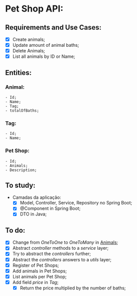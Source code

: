 # **Pet Shop API:**

## Requirements and Use Cases:
 - [x] Create animals;
 - [x] Update amount of animal baths;
 - [x] Delete Animals;
 - [x] List all animals by ID or Name;

## Entities:

   ### Animal:
    - Id;
    - Name;
    - Tag;
    - totalOfBaths;
   
   ### Tag:
    - Id;
    - Name;

   ### Pet Shop:
    - Id;
    - Animals;
    - Description;

## To study:
 - Camadas da aplicação:
    - [x] Model, Controller, Service, Repository no Spring Boot;
    - [x] @Component in Spring Boot;
    - [x] DTO in Java;

## To do:
 - [x] Change from *OneToOne* to *OneToMany* in [Animals](./src/main/java/br/com/api/models/Animal.java);
 - [x] Abstract *controller* methods to a *service* layer; 
 - [x] Try to abstract the *controllers* further;
 - [x] Abstract the *controllers* answers to a *utils* layer;
 - [x] Register of Pet Shops;
 - [x] Add animals in Pet Shops;
 - [x] List animals per Pet Shop;
 - [x] Add field *price* in *Tag*;
    - [x] Return the price multiplied by the number of baths;